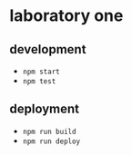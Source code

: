 # laboratory one

## development
- `npm start`
- `npm test`

## deployment
- `npm run build`
- `npm run deploy`